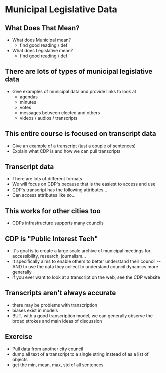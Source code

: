 # Municipal Legislative Data

## What Does That Mean?

* What does Municipal mean?
   * find good reading / def
* What does Legislative mean?
   * find good reading / def

## There are lots of types of municipal legislative data

* Give examples of municipal data and provide links to look at
    * agendas
    * minutes
    * votes
    * messages between elected and others
    * videos / audios / transcripts

## This entire course is focused on transcript data

* Give an example of a transcript (just a couple of sentences)
* Explain what CDP is and how we can pull transcripts

## Transcript data

* There are lots of different formats
* We will focus on CDP's because that is the easiest to access and use
* CDP's transcript has the following attributes...
* Can access attributes like so...

## This works for other cities too

* CDPs infrastructure supports many councils

## CDP is "Public Interest Tech"

* It's goal is to create a large scale archive of municipal meetings for accessibility, research, journalism...
* It specifically aims to enable others to better understand their council -- AND to use the data they collect to understand council dynamics more generally
* if you ever want to look at a transcript on the web, see the CDP website

## Transcripts aren't always accurate

* there may be problems with transcription
* biases exist in models
* BUT, with a good transcription model, we can generally observe the broad strokes and main ideas of discussion

## Exercise

* Pull data from another city council
* dump all text of a transcript to a single string instead of as a list of objects
* get the min, mean, max, std of all sentences